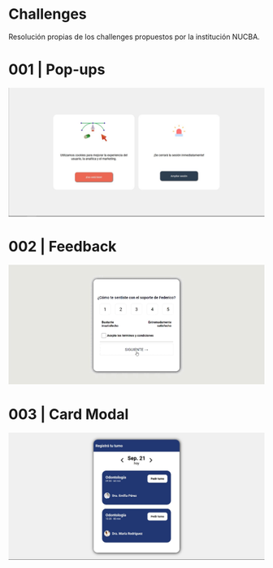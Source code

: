 # Challenges
Resolución propias de los challenges propuestos por la institución NUCBA.
# 001 | Pop-ups
![Captura de la resolución del challenge 001](https://github.com/2piradrian/Challenges/blob/main/Capturas/001.jpg) 
# 002 | Feedback
![Captura de la resolución del challenge 002](https://github.com/2piradrian/Challenges/blob/main/Capturas/002.gif) 
# 003 | Card Modal
![Captura de la resolución del challenge 003](https://github.com/2piradrian/Challenges/blob/main/Capturas/003.jpg)
